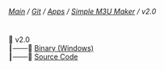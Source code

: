 ﻿###### [Main](https://pikakid98.github.io) / [Git](https://git-pikakid98.github.io) / [Apps](https://git-pikakid98.github.io/apps) / [Simple M3U Maker](https://git-pikakid98.github.io/apps/simple-m3u-maker) / v2.0
<h1></h1>

📂 v2.0
\
┃───📄 [Binary (Windows)](https://github.com/Git-Pikakid98/simple-m3u-maker/releases/download/v2.0/Simple.M3U.Maker.v2.7z)
\
┃───📄 [Source Code](https://github.com/Git-Pikakid98/simple-m3u-maker/archive/refs/tags/v2.0.zip)
